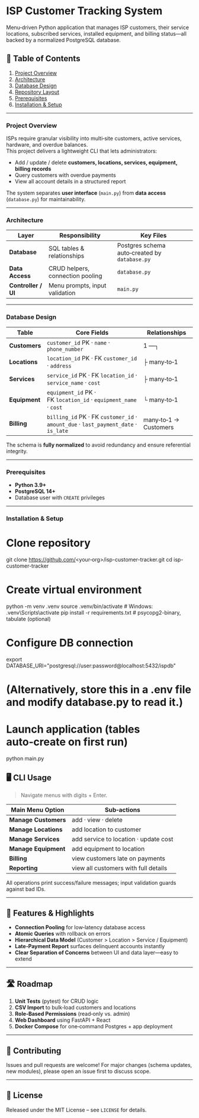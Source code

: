 # ISP Customer Tracking System

Menu‑driven Python application that manages ISP customers, their service locations, subscribed services, installed equipment, and billing status—all backed by a normalized PostgreSQL database.

## 📒 Table of Contents
1. [Project Overview](#project-overview)  
2. [Architecture](#architecture)  
3. [Database Design](#database-design)  
4. [Repository Layout](#repository-layout)  
5. [Prerequisites](#prerequisites)  
6. [Installation & Setup](#installation--setup)  

---

### Project Overview
ISPs require granular visibility into multi‑site customers, active services, hardware, and overdue balances.  
This project delivers a lightweight CLI that lets administrators:

* Add / update / delete **customers, locations, services, equipment, billing records**  
* Query customers with overdue payments  
* View all account details in a structured report  

The system separates **user interface** (`main.py`) from **data access** (`database.py`) for maintainability.

---

### Architecture
| Layer | Responsibility | Key Files |
|-------|----------------|-----------|
| **Database** | SQL tables & relationships | Postgres schema auto‑created by `database.py` |
| **Data Access** | CRUD helpers, connection pooling | `database.py` |
| **Controller / UI** | Menu prompts, input validation | `main.py` |

---

### Database Design
| Table | Core Fields | Relationships |
|-------|-------------|---------------|
| **Customers** | `customer_id` PK · `name` · `phone_number` | 1 —┐ |
| **Locations** | `location_id` PK · FK `customer_id` · `address` | ├ many‑to‑1 |
| **Services** | `service_id` PK · FK `location_id` · `service_name` · `cost` | ├ many‑to‑1 |
| **Equipment** | `equipment_id` PK · FK `location_id` · `equipment_name` · `cost` | └ many‑to‑1 |
| **Billing** | `billing_id` PK · FK `customer_id` · `amount_due` · `last_payment_date` · `is_late` | many‑to‑1 → Customers |

The schema is **fully normalized** to avoid redundancy and ensure referential integrity.

---

### Prerequisites
* **Python 3.9+**  
* **PostgreSQL 14+**  
* Database user with `CREATE` privileges  

---

### Installation & Setup

# Clone repository
git clone https://github.com/<your‑org>/isp-customer-tracker.git
cd isp-customer-tracker

# Create virtual environment
python -m venv .venv
source .venv/bin/activate      # Windows: .venv\Scripts\activate
pip install -r requirements.txt   # psycopg2-binary, tabulate (optional)

# Configure DB connection
export DATABASE_URI="postgresql://user:password@localhost:5432/ispdb"
# (Alternatively, store this in a .env file and modify database.py to read it.)

# Launch application (tables auto‑create on first run)
python main.py

## 🖥️ CLI Usage
> Navigate menus with digits + Enter.

| Main Menu Option | Sub‑actions |
|------------------|-------------|
| **Manage Customers** | add · view · delete |
| **Manage Locations** | add location to customer |
| **Manage Services** | add service to location · update cost |
| **Manage Equipment** | add equipment to location |
| **Billing** | view customers late on payments |
| **Reporting** | view all customers with full details |

All operations print success/failure messages; input validation guards against bad IDs.

---

## 🌟 Features & Highlights
* **Connection Pooling** for low‑latency database access  
* **Atomic Queries** with rollback on errors  
* **Hierarchical Data Model** (Customer > Location > Service / Equipment)  
* **Late‑Payment Report** surfaces delinquent accounts instantly  
* **Clear Separation of Concerns** between UI and data layer—easy to extend  

---

## 🛣️ Roadmap
1. **Unit Tests** (pytest) for CRUD logic  
2. **CSV Import** to bulk‑load customers and locations  
3. **Role‑Based Permissions** (read‑only vs. admin)  
4. **Web Dashboard** using FastAPI + React  
5. **Docker Compose** for one‑command Postgres + app deployment  

---

## 🤝 Contributing
Issues and pull requests are welcome! For major changes (schema updates, new modules), please open an issue first to discuss scope.

---

## 📜 License
Released under the MIT License – see `LICENSE` for details.
